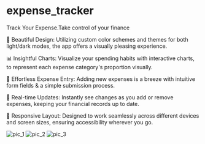# expense_tracker

Track Your Expense.Take control of your finance

🎨 Beautiful Design: Utilizing custom color schemes and themes for both light/dark modes, the app offers a visually pleasing experience.

📊 Insightful Charts: Visualize your spending habits with interactive charts, to represent each expense category's proportion visually.

📝 Effortless Expense Entry: Adding new expenses is a breeze with intuitive form fields & a simple submission process.

🔄 Real-time Updates: Instantly see changes as you add or remove expenses, keeping your financial records up to date.

📱 Responsive Layout: Designed to work seamlessly across different devices and screen sizes, ensuring accessibility wherever you go.




![pic_1](https://github.com/Mdsadiq03/Flutter-Projects/assets/95992586/8832c30e-8cac-4282-9ccd-d479deee1d4f)
![pic_2](https://github.com/Mdsadiq03/Flutter-Projects/assets/95992586/e5fe79dc-955e-41ba-a67e-85453c640dae)
![pic_3](https://github.com/Mdsadiq03/Flutter-Projects/assets/95992586/419fc7cc-331c-4465-9add-9402daa601de)




